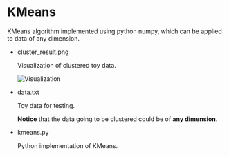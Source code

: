 # KMeans


KMeans algorithm implemented using python numpy, which can be applied to data of any dimension.


- cluster_result.png
  
  Visualization of clustered toy data.

  ![Visualization](https://github.com/watsonyanghx/Python-Scripts/blob/master/KMeans/cluster_result.png)

- data.txt
  
  Toy data for testing. 

  **Notice** that the data going to be clustered could be of **any dimension**.

- kmeans.py
  
  Python implementation of KMeans.


